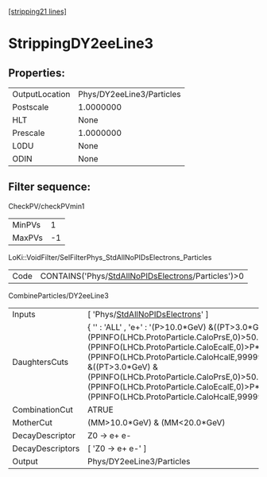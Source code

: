 [\[stripping21 lines\]](../stripping21-index.md)

# StrippingDY2eeLine3

## Properties:

|                |                           |
|----------------|---------------------------|
| OutputLocation | Phys/DY2eeLine3/Particles |
| Postscale      | 1.0000000                 |
| HLT            | None                      |
| Prescale       | 1.0000000                 |
| L0DU           | None                      |
| ODIN           | None                      |

## Filter sequence:

CheckPV/checkPVmin1

|        |     |
|--------|-----|
| MinPVs | 1   |
| MaxPVs | -1  |

LoKi::VoidFilter/SelFilterPhys_StdAllNoPIDsElectrons_Particles

|      |                                                                                                                |
|------|----------------------------------------------------------------------------------------------------------------|
| Code | CONTAINS('Phys/[StdAllNoPIDsElectrons](../commonparticles/stripping21-stdallnopidselectrons.md)/Particles')\>0 |

CombineParticles/DY2eeLine3

|                  |                                                                                                                                                                                                                                                                                                                                                                                     |
|------------------|-------------------------------------------------------------------------------------------------------------------------------------------------------------------------------------------------------------------------------------------------------------------------------------------------------------------------------------------------------------------------------------|
| Inputs           | \[ 'Phys/[StdAllNoPIDsElectrons](../commonparticles/stripping21-stdallnopidselectrons.md)' \]                                                                                                                                                                                                                                                                                       |
| DaughtersCuts    | { '' : 'ALL' , 'e+' : '(P\>10.0\*GeV) &((PT\>3.0\*GeV) & (PPINFO(LHCb.ProtoParticle.CaloPrsE,0)\>50.0) & (PPINFO(LHCb.ProtoParticle.CaloEcalE,0)\>P\*0.1) & (PPINFO(LHCb.ProtoParticle.CaloHcalE,99999)10.0\*GeV) &((PT\>3.0\*GeV) & (PPINFO(LHCb.ProtoParticle.CaloPrsE,0)\>50.0) & (PPINFO(LHCb.ProtoParticle.CaloEcalE,0)\>P\*0.1) & (PPINFO(LHCb.ProtoParticle.CaloHcalE,99999) |
| CombinationCut   | ATRUE                                                                                                                                                                                                                                                                                                                                                                               |
| MotherCut        | (MM\>10.0\*GeV) & (MM\<20.0\*GeV)                                                                                                                                                                                                                                                                                                                                                   |
| DecayDescriptor  | Z0 -\> e+ e-                                                                                                                                                                                                                                                                                                                                                                        |
| DecayDescriptors | \[ 'Z0 -\> e+ e-' \]                                                                                                                                                                                                                                                                                                                                                                |
| Output           | Phys/DY2eeLine3/Particles                                                                                                                                                                                                                                                                                                                                                           |
